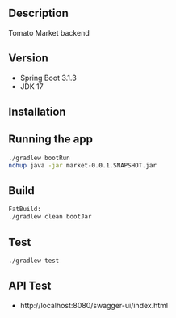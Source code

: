 ## Description

Tomato Market backend

## Version

- Spring Boot 3.1.3
- JDK 17

## Installation

## Running the app

```bash
./gradlew bootRun
nohup java -jar market-0.0.1.SNAPSHOT.jar
```

## Build

```bash
FatBuild:
./gradlew clean bootJar
```

## Test

```bash
./gradlew test
```

## API Test

- http://localhost:8080/swagger-ui/index.html
